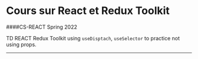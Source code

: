 # Cours sur React et Redux Toolkit

####CS-REACT Spring 2022

TD REACT Redux Toolkit using `useDisptach`, `useSelector` to practice not using props.

------------------------------------------------
